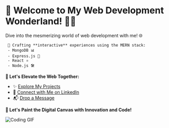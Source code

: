 # 👋 Welcome to My Web Development Wonderland! 🚀✨

Dive into the mesmerizing world of web development with me! 🌐

 
     🌟 Crafting **interactive** experiences using the MERN stack:
     - MongoDB 📊
     - Express.js 🚀
     - React ⚛️
     - Node.js 🛠️
  


**🚀 Let's Elevate the Web Together:**
- ✨ [Explore My Projects](https://github.com/Yusuf-Abubeker)
- 🤝 [Connect with Me on LinkedIn](https://www.linkedin.com/in/yuusf-abubeker)
- 📬 [Drop a Message](mailto:yusufabubeker2@gmail.com)

**🌈 Let's Paint the Digital Canvas with Innovation and Code!**

![Coding GIF](https://media.giphy.com/media/USV0ym3bVWQJJmNu3N/giphy.gif)
